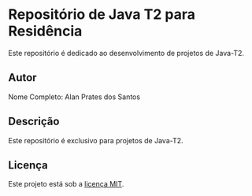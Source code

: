 # Repositório de Java T2 para Residência

Este repositório é dedicado ao desenvolvimento de projetos de Java-T2.

## Autor

Nome Completo: Alan Prates dos Santos

## Descrição

Este repositório é exclusivo para projetos de Java-T2.



## Licença

Este projeto está sob a [licença MIT](LICENSE).
